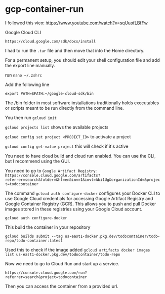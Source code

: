 # gcp-container-run

I followed this vieo:
https://www.youtube.com/watch?v=sqUuofLBfFw

Google Cloud CLI

`https://cloud.google.com/sdk/docs/install`

I had to run the `.tar` file and then move that into the Home directory.

For a permanent setup, you should edit your shell configuration file and add the export line manually.

run `nano ~/.zshrc`

Add the following line

`export PATH=$PATH:~/google-cloud-sdk/bin`

The /bin folder in most software installations traditionally holds executables or scripts meant to be run directly from the command line.

You then run `gcloud init`

`gcloud projects list` shows the available projects

`gcloud config set project <PROJECT_ID>` to activate a project

`gcloud config get-value project` this will check if it's active

You need to have cloud build and cloud run enabled. You can use the CLI, but I recommend using the GUI. 

You need to go to `Google Artifact Registry`: `https://console.cloud.google.com/artifacts?referrer=search&folder=&hl=en&inv=1&invt=Abi1Ug&organizationId=&project=todocontainer`

The command `gcloud auth configure-docker`  configures your Docker CLI to use Google Cloud credentials for accessing Google Artifact Registry and Google Container Registry (GCR). This allows you to push and pull Docker images stored in these registries using your Google Cloud account.

`gcloud auth configure-docker` 

This build the container in your repository

`gcloud builds submit --tag us-east1-docker.pkg.dev/todocontainer/todo-repo/todo-container:latest`

Used this to check if the image added
`gcloud artifacts docker images list us-east1-docker.pkg.dev/todocontainer/todo-repo`

Now we need to go to Cloud Run and start up a service.

`https://console.cloud.google.com/run?referrer=search&project=todocontainer`

Then you can access the container from a provided url. 

